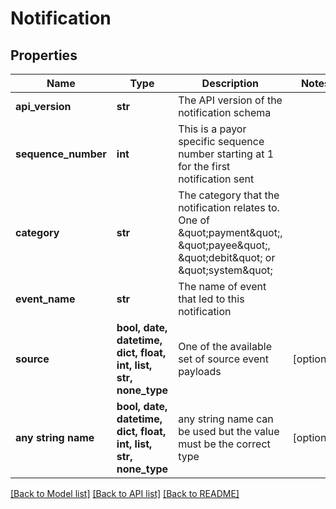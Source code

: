 # Notification


## Properties
Name | Type | Description | Notes
------------ | ------------- | ------------- | -------------
**api_version** | **str** | The API version of the notification schema | 
**sequence_number** | **int** | This is a payor specific sequence number starting at 1 for the first notification sent | 
**category** | **str** | The category that the notification relates to. One of \&quot;payment\&quot;, \&quot;payee\&quot;, \&quot;debit\&quot; or \&quot;system\&quot; | 
**event_name** | **str** | The name of event that led to this notification | 
**source** | **bool, date, datetime, dict, float, int, list, str, none_type** | One of the available set of source event payloads | [optional] 
**any string name** | **bool, date, datetime, dict, float, int, list, str, none_type** | any string name can be used but the value must be the correct type | [optional]

[[Back to Model list]](../README.md#documentation-for-models) [[Back to API list]](../README.md#documentation-for-api-endpoints) [[Back to README]](../README.md)


